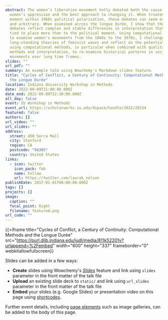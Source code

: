 ```yaml
---
abstract: The women’s liberation movement hotly debated both the cause of
  women’s oppression and the best approach to changing it. When treated as a
  moment within 1960s political polarization, these debates can seem esoteric
  and arbitrary. When examined across the longue durée, I show that these
  debates reflect complex and stable differences in interpretation that were
  tied to place more than to the political moment. Using computational methods
  to examine women's movements from the 1860s to the 1970s, I challenge
  long-standing theories of feminist waves and reflect on the potential for
  using computational methods, in particular when combined with qualitative
  methods and interpretation, to re-examine historical patterns in social
  movements over long time frames.
slides: ""
url_pdf: ""
summary: An example talk using Wowchemy's Markdown slides feature.
title: "Cycles of Conflict, a Century of Continuity: Computational Methods and
  the Longue Durée"
location: Indiana University Workshop in Methods
date: 2022-09-09T21:00:00.000Z
date_end: 2022-09-09T22:30:00.000Z
all_day: false
event: IU Workshop in Methods
event_url: https://scholarworks.iu.edu/dspace/handle/2022/28154
featured: false
authors: []
url_video: ""
url_slides: ""
address:
  street: 450 Serra Mall
  city: Stanford
  region: CA
  postcode: "94305"
  country: United States
links:
  - icon: twitter
    icon_pack: fab
    name: Follow
    url: https://twitter.com/laurak_nelson
publishDate: 2017-01-01T00:00:00.000Z
tags: []
projects: []
image:
  caption: ""
  focal_point: Right
  filename: featured.png
url_code: ""
---
```

{{<iframe title="Cycles of Conflict, a Century of Continuity: Computational Methods and the Longue Durée" src="https://purl.dlib.indiana.edu/iudl/media/811k52201v?urlappend=%2Fembed" width="600" height="337" frameborder="0" webkitallowfullscreen}}

Slides can be added in a few ways:

* **Create** slides using Wowchemy's *[Slides](https://wowchemy.com/docs/managing-content/#create-slides)* feature and link using `slides` parameter in the front matter of the talk file
* **Upload** an existing slide deck to `static/` and link using `url_slides` parameter in the front matter of the talk file
* **Embed** your slides (e.g. Google Slides) or presentation video on this page using [shortcodes](https://wowchemy.com/docs/writing-markdown-latex/).

Further event details, including [page elements](https://wowchemy.com/docs/writing-markdown-latex/) such as image galleries, can be added to the body of this page.